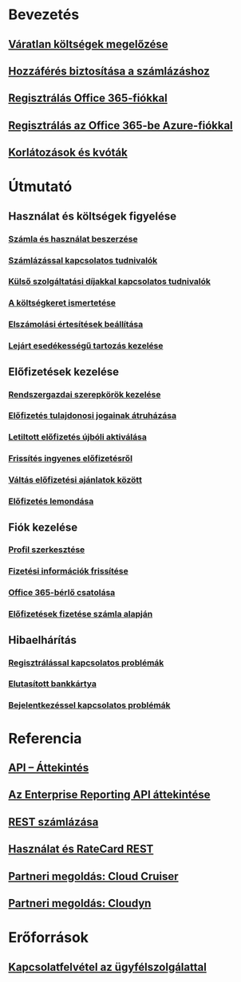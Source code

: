 # Bevezetés
## [Váratlan költségek megelőzése](billing-getting-started.md)
## [Hozzáférés biztosítása a számlázáshoz](billing-manage-access.md)
## [Regisztrálás Office 365-fiókkal](billing-use-existing-office-365-account-azure-subscription.md)
## [Regisztrálás az Office 365-be Azure-fiókkal](billing-use-existing-azure-account-for-office-365-subscription.md)
## [Korlátozások és kvóták](../azure-subscription-service-limits.md?toc=/azure/billing/TOC.json)

# Útmutató
## Használat és költségek figyelése
### [Számla és használat beszerzése](billing-download-azure-invoice-daily-usage-date.md)
### [Számlázással kapcsolatos tudnivalók](billing-understand-your-bill.md)
### [Külső szolgáltatási díjakkal kapcsolatos tudnivalók](billing-understand-your-azure-marketplace-charges.md)
### [A költségkeret ismertetése](billing-spending-limit.md)
### [Elszámolási értesítések beállítása](billing-set-up-alerts.md)
### [Lejárt esedékességű tartozás kezelése](billing-azure-subscription-past-due-balance.md)

## Előfizetések kezelése
### [Rendszergazdai szerepkörök kezelése](billing-add-change-azure-subscription-administrator.md)
### [Előfizetés tulajdonosi jogainak átruházása](billing-subscription-transfer.md)
### [Letiltott előfizetés újbóli aktiválása](billing-subscription-become-disable.md)
### [Frissítés ingyenes előfizetésről](billing-upgrade-azure-subscription.md)
### [Váltás előfizetési ajánlatok között](billing-how-to-switch-azure-offer.md)
### [Előfizetés lemondása](billing-how-to-cancel-azure-subscription.md)
## Fiók kezelése
### [Profil szerkesztése](billing-how-to-change-azure-account-profile.md)
### [Fizetési információk frissítése](billing-how-to-change-credit-card.md)
### [Office 365-bérlő csatolása](billing-add-office-365-tenant-to-azure-subscription.md)
### [Előfizetések fizetése számla alapján](billing-how-to-pay-by-invoice.md)
## Hibaelhárítás
### [Regisztrálással kapcsolatos problémák](billing-troubleshoot-azure-sign-up-issues.md)
### [Elutasított bankkártya](billing-credit-card-fails-during-azure-sign-up.md)
### [Bejelentkezéssel kapcsolatos problémák](billing-cannot-login-subscription.md)

# Referencia
## [API – Áttekintés](billing-usage-rate-card-overview.md)
## [Az Enterprise Reporting API áttekintése](billing-enterprise-api.md)
## [REST számlázása](/rest/api/billing)
## [Használat és RateCard REST](https://msdn.microsoft.com/library/azure/1ea5b323-54bb-423d-916f-190de96c6a3c)
## [Partneri megoldás: Cloud Cruiser](billing-usage-rate-card-partner-solution-cloudcruiser.md)
## [Partneri megoldás: Cloudyn](billing-usage-rate-card-partner-solution-cloudyn.md)

# Erőforrások
## [Kapcsolatfelvétel az ügyfélszolgálattal](../azure-supportability/how-to-create-azure-support-request.md)
